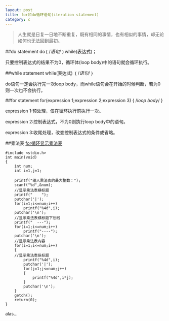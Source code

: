 ```yaml
---
layout: post
title: for和do循环语句(iteration statement)
category: c
---
```

>人生就是日复一日地不断重复，既有相同的事情，也有相似的事情，却无论如何也无法回到最初。

##do statement
    do｛
        /*语句*/ 
       ｝while(表达式)；

只要控制表达式的结果不为0，循环体(loop body)中的语句就会循环执行。


##while statement
    while(表达式)
    ｛
        /*语句*/
     ｝

do语句一定会执行完一次loop body，而while语句会在开始的时候判断，若为0则一次也不会执行。


##for statement
    for(expression 1;expression 2;expression 3)
    {
        /*loop body*/
    }

expression 1:预处理，仅在循环执行前执行一次。

expression 2:控制表达式，不为0则执行loop body中的语句。

expression 3:收尾处理，改变控制表达式的条件或省略。

##乘法表
[for循环显示乘法表](http://oriyao.oss-cn-hangzhou.aliyuncs.com/website/C/201401/20140108.c)

    #include <stdio.h>
    int main(void)
    {
        int num;
        int i=1,j=1;
    
        printf("输入乘法表的最大整数：");
        scanf("%d",&num);
        //显示乘法表横标题 
        printf("    ");
        putchar('|');
        for(i=1;i<=num;i++)
            printf("%4d",i);
        putchar('\n');
        //显示乘法表横标题下划线 
        printf("  ---");
        for(i=1;i<=num;i++)
            printf("----");
        putchar('\n');
        //显示乘法表内容 
        for(i=1;i<=num;i++)
        {
        //显示乘法表纵标题 
            printf("%4d",i); 
            putchar('|');
            for(j=1;j<=num;j++)
            {
                printf("%4d",i*j);
            }
            putchar('\n');
        }
        getch();
        return(0);
    }
    
alas...